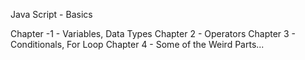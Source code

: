 Java Script - Basics

Chapter -1 - Variables, Data Types
Chapter 2 - Operators
Chapter 3 - Conditionals, For Loop
Chapter 4 - Some of the Weird Parts...